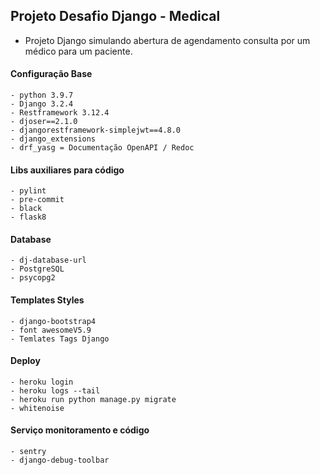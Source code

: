 ## Projeto Desafio Django - Medical

- Projeto Django simulando abertura de agendamento consulta por um médico para um paciente.

#### Configuração Base
```shell 
- python 3.9.7
- Django 3.2.4
- Restframework 3.12.4
- djoser==2.1.0
- djangorestframework-simplejwt==4.8.0
- django_extensions
- drf_yasg = Documentação OpenAPI / Redoc
```

#### Libs auxiliares para código
```shell 
- pylint
- pre-commit
- black
- flask8
```

#### Database
```shell
- dj-database-url 
- PostgreSQL
- psycopg2
```

#### Templates Styles
```shell
- django-bootstrap4 
- font awesomeV5.9
- Temlates Tags Django 
```

#### Deploy
```shell
- heroku login
- heroku logs --tail 
- heroku run python manage.py migrate  
- whitenoise
```

#### Serviço monitoramento e código
```shell 
- sentry
- django-debug-toolbar
```


